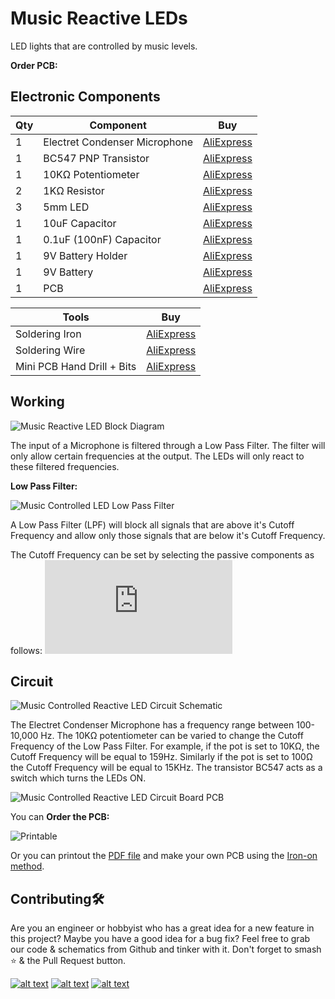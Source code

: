 # Music Reactive LEDs
LED lights that are controlled by music levels.

**Order PCB:** []()

## Electronic Components
| Qty | Component | Buy |
| ------------- | ------------- | ------------- |
| 1 | Electret Condenser Microphone |[AliExpress](http://s.click.aliexpress.com/e/bSOOMYPe) |
| 1 | BC547 PNP Transistor |[AliExpress](http://s.click.aliexpress.com/e/bpL0Irsk) |
| 1 | 10KΩ Potentiometer |[AliExpress](http://s.click.aliexpress.com/e/bR23nRuG) |
| 2 | 1KΩ Resistor |[AliExpress](http://s.click.aliexpress.com/e/bh4eqrQs) |
| 3 | 5mm LED |[AliExpress](http://s.click.aliexpress.com/e/wuFpLXS) |
| 1 | 10uF Capacitor |[AliExpress](http://s.click.aliexpress.com/e/c9FHzl5W) |
| 1 | 0.1uF (100nF) Capacitor |[AliExpress](http://s.click.aliexpress.com/e/byQG0DZW) |
| 1 | 9V Battery Holder |[AliExpress](http://s.click.aliexpress.com/e/c3jbp72Y) |
| 1 | 9V Battery |[AliExpress](http://s.click.aliexpress.com/e/bbDirGHE) |
| 1 | PCB |[AliExpress](http://s.click.aliexpress.com/e/dhgwzKY) |


| Tools | Buy |
|--|--|
|Soldering Iron|[AliExpress](http://s.click.aliexpress.com/e/E83bSJI) |
|Soldering Wire|[AliExpress](http://s.click.aliexpress.com/e/PdhB0nm) |
|Mini PCB Hand Drill + Bits|[AliExpress](http://s.click.aliexpress.com/e/b93tomjI) |

## Working

![Music Reactive LED Block Diagram](https://github.com/jonathanrjpereira/Music-Reactive-Lights/blob/master/img/BD.png)

The input of a Microphone is filtered through a Low Pass Filter. The filter will only allow certain frequencies at the output. The LEDs will only react to these filtered frequencies.

**Low Pass Filter:**

![Music Controlled LED Low Pass Filter](https://github.com/jonathanrjpereira/Music-Reactive-Lights/blob/master/img/LPF.png)

A Low Pass Filter (LPF) will block all signals that are above it's Cutoff Frequency and allow only those signals that are below it's Cutoff Frequency.

The Cutoff Frequency can be set by selecting the passive components as follows: ![LPF](https://latex.codecogs.com/png.latex?f_%7Bc%7D%20%3D%20%5Cfrac%7B1%7D%7B2%5Cpi%20RC%7D)

## Circuit

![Music Controlled Reactive LED Circuit Schematic](https://github.com/jonathanrjpereira/Music-Reactive-Lights/blob/master/img/sch.png)

The Electret Condenser Microphone has a frequency range between 100-10,000 Hz. The 10KΩ potentiometer can be varied to change the Cutoff Frequency of the Low Pass Filter.
For example, if the pot is set to 10KΩ, the Cutoff Frequency will be equal to 159Hz. Similarly if the pot is set to 100Ω the Cutoff Frequency will be equal to 15KHz.
The transistor BC547 acts as a switch which turns the LEDs ON.

![Music Controlled Reactive LED Circuit Board PCB](https://github.com/jonathanrjpereira/Music-Reactive-Lights/blob/master/img/brd.png)

You can **Order the PCB:** []()

![Printable](https://github.com/jonathanrjpereira/Music-Reactive-Lights/blob/master/img/printable.png)

Or you can printout the [PDF file](https://github.com/jonathanrjpereira/Music-Reactive-Lights/blob/master/img/printable.pdf) and make your own PCB using the [Iron-on method]().

## Contributing🛠
Are you an engineer or hobbyist who has a great idea for a new feature in this project? Maybe you have a good idea for a bug fix? Feel free to grab our code & schematics from Github and tinker with it. Don't forget to smash ⭐️ & the Pull Request button.

[![alt text][1.1]][1] [![alt text][2.1]][2] [![alt text][3.1]][3]

[1.1]: https://github.com/jonathanrjpereira/Social-Media-README/blob/master/youtube.png (YouTube)
[2.1]: https://github.com/jonathanrjpereira/Social-Media-README/blob/master/instagram.png (Instagram)
[3.1]: https://github.com/jonathanrjpereira/Social-Media-README/blob/master/github.png (GitHub)

[1]: https://www.youtube.com/channel/UCRW-41O1vy98KKgJRQoYzdg
[2]: https://www.instagram.com/electroguruji/
[3]: https://github.com/jonathanrjpereira
